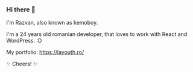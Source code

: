 ### Hi there 👋

I'm Razvan, also known as kemoboy. 

I'm a 24 years old romanian developer, that loves to work with React and WordPress. :D 

My portfolio: https://layouth.ro/ 

✨ Cheers! ✨

<!--
**kemoboy/kemoboy** is a ✨ _special_ ✨ repository because its `README.md` (this file) appears on your GitHub profile.

Here are some ideas to get you started:

- 🔭 I’m currently working on ...
- 🌱 I’m currently learning ...
- 👯 I’m looking to collaborate on ...
- 🤔 I’m looking for help with ...
- 💬 Ask me about ...
- 📫 How to reach me: ...
- 😄 Pronouns: ...
- ⚡ Fun fact: ...
-->
